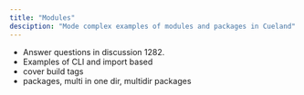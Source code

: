 ```yaml
---
title: "Modules"
desciption: "Mode complex examples of modules and packages in Cueland"
---
```


- Answer questions in discussion 1282.
- Examples of CLI and import based
- cover build tags
- packages, multi in one dir, multidir packages

